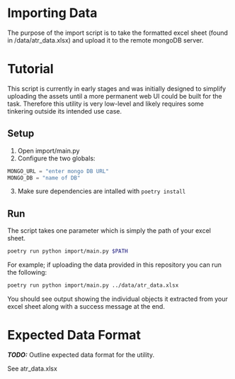 # Importing Data

The purpose of the import script is to take the formatted excel sheet (found in /data/atr_data.xlsx) and upload it to the remote mongoDB server.

# Tutorial
This script is currently in early stages and was initially designed to simplify uploading the assets until a more permanent web UI could be built for the task. Therefore this utility is very low-level and likely requires some tinkering outside its intended use case.

## Setup
1. Open import/main.py
2. Configure the two globals:
```python
MONGO_URL = "enter mongo DB URL"
MONGO_DB = "name of DB"
```
3. Make sure dependencies are intalled with `poetry install`

## Run
The script takes one parameter which is simply the path of your excel sheet.
```sh
poetry run python import/main.py $PATH
```
For example; if uploading the data provided in this repository you can run the following:
```sh
poetry run python import/main.py ../data/atr_data.xlsx
```
You should see output showing the individual objects it extracted from your excel sheet along with a success message at the end.

# Expected Data Format
***TODO:*** Outline expected data format for the utility.

See atr_data.xlsx
